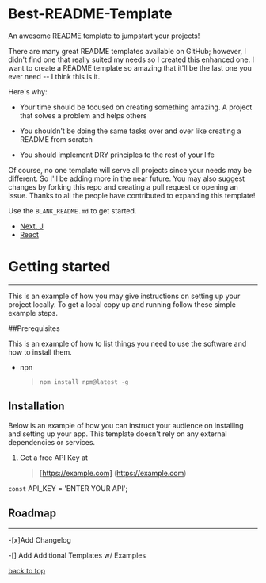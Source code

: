 # Best-README-Template

An awesome README template to jumpstart your projects!

There are many great README templates available on GitHub; however, I didn't find one that really suited my needs so I created this enhanced one. I want to create a README template so amazing that it'll be the last one you ever need -- I think this is it.



Here's why:

- Your time should be focused on creating something amazing. A project that solves a problem and helps others

- You shouldn't be doing the same tasks over and over like creating a README from scratch

- You should implement DRY principles to the rest of your life



Of course, no one template will serve all projects since your needs may be different. So I'll be adding more in the near future. You may also suggest changes by forking this repo and creating a pull request or opening an issue. Thanks to all the people have contributed to expanding this template!

Use the `BLANK_README.md` to get started.

- [Next. J](https://nextjs.org/) 
- [React](https://reactjs.org/) 

# **Getting started**

*******

This is an example of how you may give instructions on setting up your project locally. To get a local copy up and running follow these simple example steps.

##Prerequisites

This is an example of how to list things you need to use the software and how to install them.

- npn

	> `npm install npm@latest -g`

## Installation

Below is an example of how you can instruct your audience on installing and setting up your app. This template doesn't rely on any external dependencies or services.

1. Get a free API Key at

    > [https://example.com] (https://example.com)

`const` API_KEY = 'ENTER YOUR API';

## Roadmap

*****
-[x]Add Changelog

-[] Add Additional Templates w/ Examples


[back to top](https://github.com/levoski1/alx-low_level_programming/blob/master/good_README.md) 
